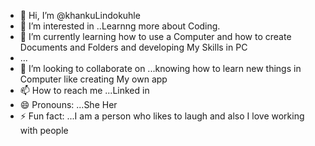 - 👋 Hi, I’m @khankuLindokuhle
- 👀 I’m interested in ..Learnng more about Coding.
- 🌱 I’m currently learning how to use a Computer and how to create Documents and Folders and developing My Skills in PC
- ...
- 💞️ I’m looking to collaborate on ...knowing how to learn new things in Computer like creating My own app
- 📫 How to reach me ...Linked in
- 😄 Pronouns: ...She Her
- ⚡ Fun fact: ...I am a person who likes to laugh and also I love working with people

<!---
khankuLindokuhle/khankuLindokuhle is a ✨ special ✨ repository because its `README.md` (this file) appears on your GitHub profile.
You can click the Preview link to take a look at your changes.
--->
